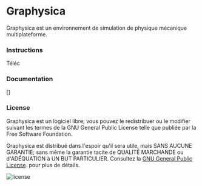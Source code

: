 # Graphysica
Graphysica est un environnement de simulation de physique mécanique multiplateforme.

### Instructions
Téléc

### Documentation
[]

### License
Graphysica est un logiciel libre; vous pouvez le redistribuer ou le modifier suivant les termes de la 
GNU General Public License telle que publiée par la Free Software Foundation.

Graphysica est distribué dans l'espoir qu'il sera utile, mais SANS AUCUNE GARANTIE;
sans même la garantie tacite de QUALITÉ MARCHANDE ou d'ADÉQUATION à UN BUT PARTICULIER.
Consultez la [GNU General Public License](https://www.gnu.org/licenses/gpl-3.0.en.html). pour plus de détails.

![license](https://www.gnu.org/graphics/gplv3-127x51.png)
